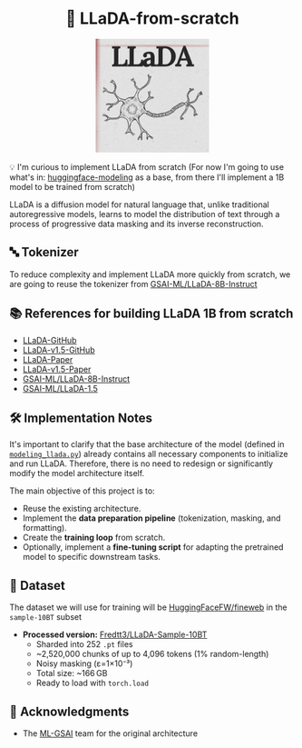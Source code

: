 <h1 align="center">🚀 LLaDA-from-scratch</h1>

<div align="center">
  <img src="image/llada.png" alt="Llada Logo" width="200"/>
</div>

💡 I'm curious to implement LLaDA from scratch (For now I'm going to use what's in: [huggingface-modeling](https://huggingface.co/GSAI-ML/LLaDA-8B-Instruct/blob/main/modeling_llada.py) as a base, from there I'll implement a 1B model to be trained from scratch)

LLaDA is a diffusion model for natural language that, unlike traditional autoregressive models, learns to model the distribution of text through a process of progressive data masking and its inverse reconstruction.

## 🔤 Tokenizer

To reduce complexity and implement LLaDA more quickly from scratch, we are going to reuse the tokenizer from [GSAI-ML/LLaDA-8B-Instruct](https://huggingface.co/GSAI-ML/LLaDA-8B-Instruct)

## 📚 References for building LLaDA 1B from scratch

- [LLaDA-GitHub](https://github.com/ML-GSAI/LLaDA)
- [LLaDA-v1.5-GitHub](https://github.com/ML-GSAI/LLaDA-1.5)
- [LLaDA-Paper](https://arxiv.org/abs/2502.09992)
- [LLaDA-v1.5-Paper](https://arxiv.org/abs/2505.19223)
- [GSAI-ML/LLaDA-8B-Instruct](https://huggingface.co/GSAI-ML/LLaDA-8B-Instruct/tree/main)
- [GSAI-ML/LLaDA-1.5](https://huggingface.co/GSAI-ML/LLaDA-1.5/tree/main)

## 🛠️ Implementation Notes

It's important to clarify that the base architecture of the model (defined in [`modeling_llada.py`](https://huggingface.co/GSAI-ML/LLaDA-8B-Instruct/blob/main/modeling_llada.py)) already contains all necessary components to initialize and run LLaDA. Therefore, there is no need to redesign or significantly modify the model architecture itself.

The main objective of this project is to:

* Reuse the existing architecture.
* Implement the **data preparation pipeline** (tokenization, masking, and formatting).
* Create the **training loop** from scratch.
* Optionally, implement a **fine-tuning script** for adapting the pretrained model to specific downstream tasks.

## 💾 Dataset
The dataset we will use for training will be [HuggingFaceFW/fineweb](https://huggingface.co/datasets/HuggingFaceFW/fineweb) in the `sample-10BT` subset

- **Processed version:** [Fredtt3/LLaDA-Sample-10BT](https://huggingface.co/datasets/Fredtt3/LLaDA-Sample-10BT)  
  - Sharded into 252 `.pt` files  
  - ~2,520,000 chunks of up to 4,096 tokens (1% random-length)  
  - Noisy masking (ε=1×10⁻³)  
  - Total size: ~166 GB  
  - Ready to load with `torch.load`

## 🙏 Acknowledgments

- The [ML-GSAI](https://github.com/ML-GSAI) team for the original architecture